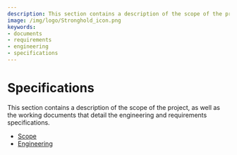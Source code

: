 ```yaml
---
description: This section contains a description of the scope of the project, and working documents that detail the engineering and requirements specifications.
image: /img/logo/Stronghold_icon.png
keywords:
- documents
- requirements
- engineering
- specifications
---
```

# Specifications

This section contains a description of the scope of the project, as well as the working documents that detail the engineering and requirements specifications.

- [Scope](./scope.md)
- [Engineering](./engineering.md)
<!-- - [Requirements](./requirements.md) -->
